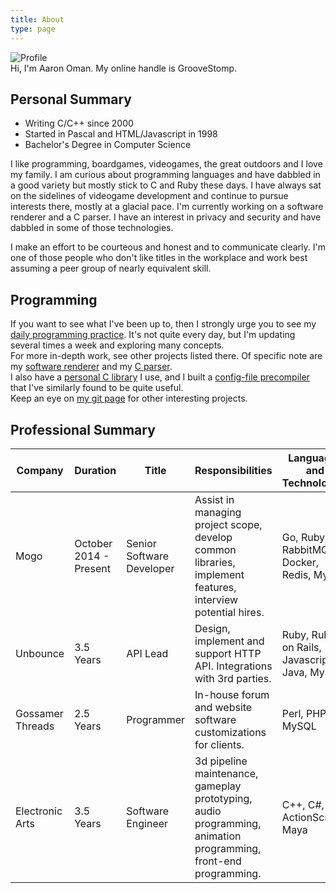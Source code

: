 ```yaml
---
title: About
type: page
---
```


<img src="/profile.jpg" alt="Profile" id="profile" />

<div class="message">
  Hi, I'm Aaron Oman.  My online handle is GrooveStomp.
</div>

## Personal Summary
- Writing C/C++ since 2000
- Started in Pascal and HTML/Javascript in 1998
- Bachelor's Degree in Computer Science

I like programming, boardgames, videogames, the great outdoors and I love my
family. I am curious about programming languages and have dabbled in a good
variety but mostly stick to C and Ruby these days.  I have always sat on the
sidelines of videogame development and continue to pursue interests there,
mostly at a glacial pace.  I'm currently working on a software renderer and a
C parser. I have an interest in privacy and security and have dabbled in some of
those technologies.

I make an effort to be courteous and honest and to communicate clearly. I'm one
of those people who don't like titles in the workplace and work best assuming
a peer group of nearly equivalent skill.

## Programming
If you want to see what I've been up to, then I strongly urge you to see my
[daily programming practice](https://code.groovestomp.com/practice/tree/).  It's
not quite every day, but I'm updating several times a week and exploring many
concepts.<br/> For more in-depth work, see other projects listed there. Of
specific note are my [software
renderer](https://code.groovestomp.com/software-renderer/tree/) and my [C
parser](https://code.groovestomp.com/cparser/tree/).<br/> I also have a
[personal C library](https://code.groovestomp.com/gslibc/tree) I use, and I
built a [config-file precompiler](https://code.groovestomp.com/gscfg/tree/) that
I've similarly found to be quite useful.<br/> Keep an eye on [my git
page](https://code.groovestomp.com) for other interesting projects.


## Professional Summary

|Company         |Duration              |Title                    |Responsibilities|Languages and Technologies|
|----------------|----------------------|-------------------------|----------------|--------------------------|
|Mogo            |October 2014 - Present|Senior Software Developer|Assist in managing project scope, develop common libraries, implement features, interview potential hires.|Go, Ruby, RabbitMQ, Docker, Redis, MySQL|
|Unbounce        |3.5 Years             |API Lead                 |Design, implement and support HTTP API. Integrations with 3rd parties.|Ruby, Ruby on Rails, Javascript, Java, MySQL|
|Gossamer Threads|2.5 Years             |Programmer               |In-house forum and website software customizations for clients.|Perl, PHP, MySQL|
|Electronic Arts |3.5 Years             |Software Engineer        |3d pipeline maintenance, gameplay prototyping, audio programming, animation programming, front-end programming.|C++, C#, ActionScript, Maya|
